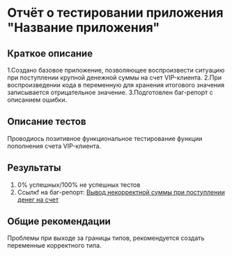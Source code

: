 # Отчёт о тестировании приложения "Название приложения"
## Краткое описание
1.Создано базовое приложение, позволяющее воспроизвести ситуацию при поступлении крупной денежной суммы на счет VIP-клиента.
2.При воспроизведении кода в переменную для хранения итогового значения записывается отрицательное значение.
3.Подготовлен баг-репорт с описанием ошибки.


## Описание тестов
Проводиось позитивное функциональное тестирование функции пополнения счета VIP-клиента.

## Результаты
1. 0% успешных/100% не успешных тестов
2. Ссылкf на баг-репорт: [Вывод некорректной суммы при поступлении денег на счет](https://github.com/NinaKud/Money-Transfer/issues/1)

## Общие рекомендации
Проблемы при выходе за границы типов, рекомендуется создать переменные корректного типа.
